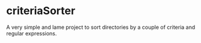 # criteriaSorter
A very simple and lame project to sort directories by a couple of criteria and regular expressions.

